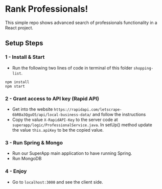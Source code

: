 # Rank Professionals!

This simple repo shows advanced search of professionals functionality in a React project.

## Setup Steps 


### 1 - Install & Start

* Run the following two lines of code in terminal of this folder `shopping-list`.

```
npm install
npm start
``` 
### 2 - Grant access to API key (Rapid API)
* Get into the website `https://rapidapi.com/letscrape-6bRBa3QguO5/api/local-business-data/` and follow the instructions
* Copy the value `X-RapidAPI-Key` to the server code at `superapp/logic/ProfessionalService.java`. In setUp() method update the value `this.apiKey` to be the copied value.

### 3 - Run Spring & Mongo

* Run our SuperApp main application to have running Spring.
* Run MongoDB 

### 4 - Enjoy

* Go to `localhost:3000` and  see the client side.
